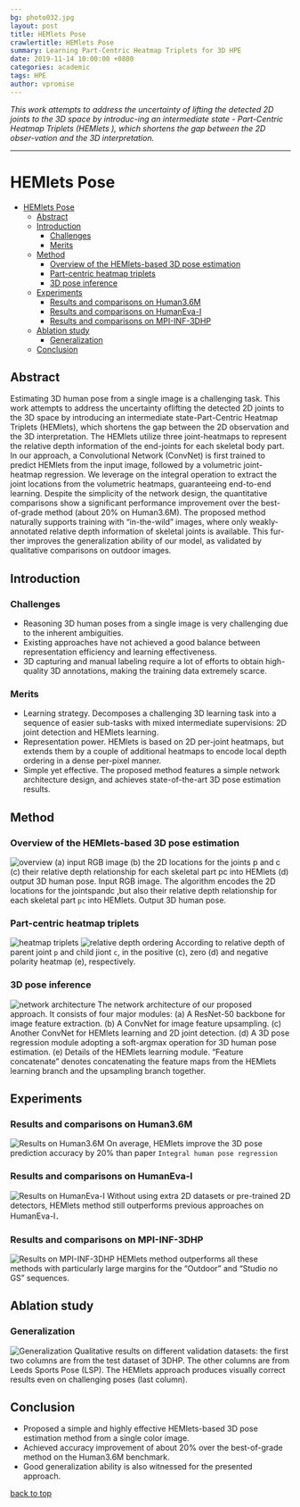 ```yaml
---
bg: photo032.jpg
layout: post
title: HEMlets Pose
crawlertitle: HEMlets Pose
summary: Learning Part-Centric Heatmap Triplets for 3D HPE
date: 2019-11-14 10:00:00 +0800
categories: academic
tags: HPE
author: vpromise
---
```


*This work attempts to address the uncertainty of lifting the detected 2D joints to the 3D space by introduc-ing an intermediate state - Part-Centric Heatmap Triplets (HEMlets ), which shortens the gap between the 2D obser-vation and the 3D interpretation.*

---
# HEMlets Pose

- [HEMlets Pose](#hemlets-pose)
  - [Abstract](#abstract)
  - [Introduction](#introduction)
    - [Challenges](#challenges)
    - [Merits](#merits)
  - [Method](#method)
    - [Overview of the HEMlets-based 3D pose estimation](#overview-of-the-hemlets-based-3d-pose-estimation)
    - [Part-centric heatmap triplets](#part-centric-heatmap-triplets)
    - [3D pose inference](#3d-pose-inference)
  - [Experiments](#experiments)
    - [Results and comparisons on Human3.6M](#results-and-comparisons-on-human36m)
    - [Results and comparisons on HumanEva-I](#results-and-comparisons-on-humaneva-i)
    - [Results and comparisons on MPI-INF-3DHP](#results-and-comparisons-on-mpi-inf-3dhp)
  - [Ablation study](#ablation-study)
    - [Generalization](#generalization)
  - [Conclusion](#conclusion)

## Abstract
Estimating 3D human pose from a single image is a challenging task. This work attempts to address the uncertainty oflifting the detected 2D joints to the 3D space by introducing an intermediate state-Part-Centric Heatmap Triplets (HEMlets), which shortens the gap between the 2D observation and the 3D interpretation. The HEMlets utilize three joint-heatmaps to represent the relative depth information of the end-joints for each skeletal body part. In our approach, a Convolutional Network (ConvNet) is first trained to predict HEMlets from the input image, followed by a volumetric joint-heatmap regression. We leverage on the integral operation to extract the joint locations from the volumetric heatmaps, guaranteeing end-to-end learning. Despite the simplicity of the network design, the quantitative comparisons show a significant performance improvement over the best-of-grade method (about 20% on Human3.6M). The proposed method naturally supports training with “in-the-wild” images, where only weakly-annotated relative depth information of skeletal joints is available. This fur- ther improves the generalization ability of our model, as validated by qualitative comparisons on outdoor images.


## Introduction

### Challenges
- Reasoning 3D human poses from a single image is very challenging due to the inherent ambiguities.
- Existing approaches have not achieved a good balance between representation efficiency and learning effectiveness.
- 3D capturing and manual labeling require a lot of efforts to obtain high-quality 3D annotations, making the training data extremely scarce.

### Merits
- Learning strategy. Decomposes a challenging 3D learning task into a sequence of easier sub-tasks with mixed intermediate supervisions: 2D joint detection and HEMlets learning.
- Representation power. HEMlets is based on 2D per-joint heatmaps, but extends them by a couple of additional heatmaps to encode local depth ordering in a dense per-pixel manner. 
- Simple yet effective. The proposed method features a simple network architecture design, and achieves state-of-the-art 3D pose estimation results.

## Method

### Overview of the HEMlets-based 3D pose estimation
![overview](https://i.loli.net/2019/11/14/ydDFsUpMuixVX1W.png)
(a) input RGB image 
(b) the 2D locations for the joints p and c 
(c) their relative depth relationship for each skeletal part pc into HEMlets
(d) output 3D human pose.
Input RGB image. The algorithm encodes the 2D locations for the jointspandc ,but also their relative depth relationship for each skeletal part `pc` into HEMlets. Output 3D human pose.

### Part-centric heatmap triplets
![heatmap triplets](https://i.loli.net/2019/11/14/biRa4HPngEVSJC1.png)
![relative depth ordering](https://i.loli.net/2019/11/14/TSiMmK6AHJansWy.png)
According to relative depth of parent joint `p` and child jiont `c`, in the positive (c), zero (d) and negative polarity heatmap (e), respectively.

### 3D pose inference
![network architecture](https://i.loli.net/2019/11/14/8IKosF4WZPOTBdC.png)
The network architecture of our proposed approach. It consists of four major modules: (a) A ResNet-50 backbone for image feature extraction. (b) A ConvNet for image feature upsampling. (c) Another ConvNet for HEMlets learning and 2D joint detection. (d) A 3D pose regression module adopting a soft-argmax operation for 3D human pose estimation. (e) Details of the HEMlets learning module. “Feature concatenate” denotes concatenating the feature maps from the HEMlets learning branch and the upsampling branch together.

## Experiments

### Results and comparisons on Human3.6M
![Results on Human3.6M](https://i.loli.net/2019/11/14/eqPFZwnkIb1jmGH.png)
On average, HEMlets improve the 3D pose prediction accuracy by 20% than paper `Integral human pose regression`

### Results and comparisons on HumanEva-I
![Results on HumanEva-I](https://i.loli.net/2019/11/14/F9ywWL1Zj4NG2Hg.png)
Without using extra 2D datasets or pre-trained 2D detectors, HEMlets method still outperforms previous approaches on HumanEva-I．

### Results and comparisons on MPI-INF-3DHP
![Results on MPI-INF-3DHP](https://i.loli.net/2019/11/14/Ty4zdXAOgH3S6Bx.png)
HEMlets method outperforms all these methods with particularly large margins for the “Outdoor” and “Studio no GS” sequences.

## Ablation study

### Generalization
![Generalization](https://i.loli.net/2019/11/14/uftHinIzyPoM2Zs.png)
Qualitative results on different validation datasets: the first two columns are from the test dataset of 3DHP. The other columns are from Leeds Sports Pose (LSP). The HEMlets approach produces visually correct results even on challenging poses (last column).

## Conclusion
- Proposed a simple and highly effective HEMlets-based 3D pose estimation method from a single color image.
- Achieved accuracy improvement of about 20% over the best-of-grade method on the Human3.6M benchmark.
- Good generalization ability is also witnessed for the presented approach.


[back to top](#hemlets-pose)